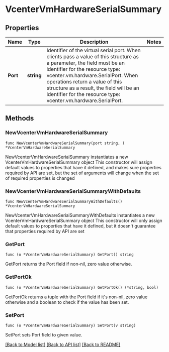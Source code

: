 # VcenterVmHardwareSerialSummary

## Properties

Name | Type | Description | Notes
------------ | ------------- | ------------- | -------------
**Port** | **string** | Identifier of the virtual serial port. When clients pass a value of this structure as a parameter, the field must be an identifier for the resource type: vcenter.vm.hardware.SerialPort. When operations return a value of this structure as a result, the field will be an identifier for the resource type: vcenter.vm.hardware.SerialPort. | 

## Methods

### NewVcenterVmHardwareSerialSummary

`func NewVcenterVmHardwareSerialSummary(port string, ) *VcenterVmHardwareSerialSummary`

NewVcenterVmHardwareSerialSummary instantiates a new VcenterVmHardwareSerialSummary object
This constructor will assign default values to properties that have it defined,
and makes sure properties required by API are set, but the set of arguments
will change when the set of required properties is changed

### NewVcenterVmHardwareSerialSummaryWithDefaults

`func NewVcenterVmHardwareSerialSummaryWithDefaults() *VcenterVmHardwareSerialSummary`

NewVcenterVmHardwareSerialSummaryWithDefaults instantiates a new VcenterVmHardwareSerialSummary object
This constructor will only assign default values to properties that have it defined,
but it doesn't guarantee that properties required by API are set

### GetPort

`func (o *VcenterVmHardwareSerialSummary) GetPort() string`

GetPort returns the Port field if non-nil, zero value otherwise.

### GetPortOk

`func (o *VcenterVmHardwareSerialSummary) GetPortOk() (*string, bool)`

GetPortOk returns a tuple with the Port field if it's non-nil, zero value otherwise
and a boolean to check if the value has been set.

### SetPort

`func (o *VcenterVmHardwareSerialSummary) SetPort(v string)`

SetPort sets Port field to given value.



[[Back to Model list]](../README.md#documentation-for-models) [[Back to API list]](../README.md#documentation-for-api-endpoints) [[Back to README]](../README.md)


